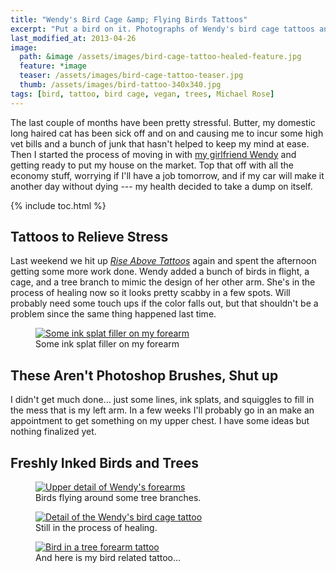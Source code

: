 ```yaml
---
title: "Wendy's Bird Cage &amp; Flying Birds Tattoos"
excerpt: "Put a bird on it. Photographs of Wendy's bird cage tattoos and some ink splat trees on my arms."
last_modified_at: 2013-04-26
image: 
  path: &image /assets/images/bird-cage-tattoo-healed-feature.jpg
  feature: *image
  teaser: /assets/images/bird-cage-tattoo-teaser.jpg
  thumb: /assets/images/bird-tattoo-340x340.jpg
tags: [bird, tattoo, bird cage, vegan, trees, Michael Rose]
---
```


The last couple of months have been pretty stressful. Butter, my domestic long haired cat has been sick off and on and causing me to incur some high vet bills and a bunch of junk that hasn't helped to keep my mind at ease. Then I started the process of moving in with [my girlfriend Wendy](https://2littlerosebuds.com/) and getting ready to put my house on the market. Top that off with all the economy stuff, worrying if I'll have a job tomorrow, and if my car will make it another day without dying --- my health decided to take a dump on itself.

{% include toc.html %}

## Tattoos to Relieve Stress

Last weekend we hit up [*Rise Above Tattoos*](http://myspace.com/riseabovetattoo) again and spent the afternoon getting some more work done. Wendy added a bunch of birds in flight, a cage, and a tree branch to mimic the design of her other arm. She's in the process of healing now so it looks pretty scabby in a few spots. Will probably need some touch ups if the color falls out, but that shouldn't be a problem since the same thing happened last time.

<figure>
    <a href="http://www.flickr.com/photos/michael_knows/sets/72157605004332974/" title="Flickr photoset of my all my tattoos"><img src="{{ site.url }}/assets/images/hair-pull-heart-tattoo-m.jpg" alt="Some ink splat filler on my forearm" /></a>
    <figcaption>Some ink splat filler on my forearm</figcaption>
</figure>

## These Aren't Photoshop Brushes, Shut up

I didn't get much done... just some lines, ink splats, and squiggles to fill in the mess that is my left arm. In a few weeks I'll probably go in an make an appointment to get something on my upper chest. I have some ideas but nothing finalized yet.

## Freshly Inked Birds and Trees

<figure>        
    <a title="Vegan tattoo and birds flying around some tree branches" href="{{ site.url }}/assets/images/bird-cage-tattoo-upper.jpg"><img src="{{ site.url }}/assets/images/bird-cage-tattoo-upper.jpg" alt="Upper detail of Wendy's forearms" /></a>
    <figcaption>Birds flying around some tree branches.</figcaption>
</figure>

<figure>    
    <a title="Birds breaking free, a key, and a lock." href="{{ site.url }}/assets/images/bird-cage-tattoo-lower.jpg"><img src="{{ site.url }}/assets/images/bird-cage-tattoo-lower.jpg" alt="Detail of the Wendy's bird cage tattoo" /></a>
    <figcaption>Still in the process of healing.</figcaption>
</figure>

<figure>
    <a title="Michael's bird in a tree forearm tattoo" href="{{ site.url }}/assets/images/bird-in-tree-forearm-tattoo-l.jpg"><img src="{{ site.url }}/assets/images/bird-in-tree-forearm-tattoo-s.jpg" alt="Bird in a tree forearm tattoo" /></a>
    <figcaption>And here is my bird related tattoo&#8230;</figcaption>
</figure>
